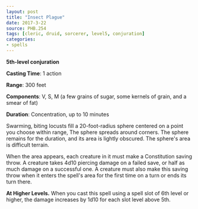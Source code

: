 ```yaml
---
layout: post
title: "Insect Plague"
date: 2017-3-22
source: PHB.254
tags: [cleric, druid, sorcerer, level5, conjuration]
categories:
- spells
---
```


**5th-level conjuration**

**Casting Time**: 1 action

**Range**: 300 feet

**Components**: V, S, M (a few grains of sugar, some kernels of grain, and a smear of fat)

**Duration**: Concentration, up to 10 minutes

Swarming, biting locusts fill a 20-foot-radius sphere centered on a point you choose within range, The sphere spreads around corners. The sphere remains for the duration, and its area is lightly obscured. The sphere's area is difficult terrain.

When the area appears, each creature in it must make a Constitution saving throw. A creature takes 4d10 piercing damage on a failed save, or half as much damage on a successful one. A creature must also make this saving throw when it enters the spell's area for the first time on a turn or ends its turn there.

**At Higher Levels.** When you cast this spell using a spell slot of 6th level or higher, the damage increases by 1d10 for each slot level above 5th.

